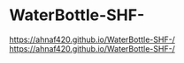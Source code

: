 # WaterBottle-SHF-
https://ahnaf420.github.io/WaterBottle-SHF-/
https://ahnaf420.github.io/WaterBottle-SHF-/
